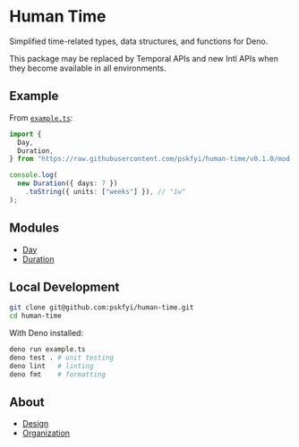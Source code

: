 # Human Time

Simplified time-related types, data structures, and functions for Deno.

This package may be replaced by Temporal APIs and new Intl APIs when they become
available in all environments.

## Example

From [`example.ts`](./example.ts):

```ts
import {
  Day,
  Duration,
} from "https://raw.githubusercontent.com/pskfyi/human-time/v0.1.0/mod.ts";

console.log(
  new Duration({ days: 7 })
    .toString({ units: ["weeks"] }), // "1w"
);
```

## Modules

- [Day](./Day/readme.md)
- [Duration](./Duration/readme.md)

## Local Development

```sh
git clone git@github.com:pskfyi/human-time.git
cd human-time
```

With Deno installed:

```sh
deno run example.ts
deno test . # unit testing
deno lint   # linting
deno fmt    # formatting
```

## About

- [Design](./docs/design.md)
- [Organization](./docs/organization.md)
